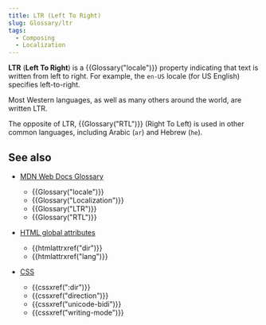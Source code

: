 ```yaml
---
title: LTR (Left To Right)
slug: Glossary/ltr
tags:
  - Composing
  - Localization
---
```


**LTR** (**Left To Right**) is a {{Glossary("locale")}} property indicating that text is written from left to right. For example, the `en-US` locale (for US English) specifies left-to-right.

Most Western languages, as well as many others around the world, are written LTR.

The opposite of LTR, {{Glossary("RTL")}} (Right To Left) is used in other common languages, including Arabic (`ar`) and Hebrew (`he`).

## See also

- [MDN Web Docs Glossary](/en-US/docs/Glossary)

  - {{Glossary("locale")}}
  - {{Glossary("Localization")}}
  - {{Glossary("LTR")}}
  - {{Glossary("RTL")}}

- [HTML global attributes](/en-US/docs/Web/HTML/Global_attributes)

  - {{htmlattrxref("dir")}}
  - {{htmlattrxref("lang")}}

- [CSS](/en-US/docs/Web/CSS)

  - {{cssxref(":dir")}}
  - {{cssxref("direction")}}
  - {{cssxref("unicode-bidi")}}
  - {{cssxref("writing-mode")}}
